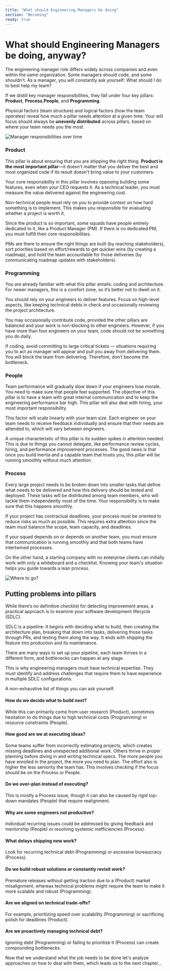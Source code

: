 ```yaml
---
title: "What should Engineering Managers be doing"
section: "Becoming"
ready: true
---
```


# What should Engineering Managers be doing, anyway?

The engineering manager role differs widely across companies and even within the same organization. Some managers should code, and some shouldn't. As a manager, you will constantly ask yourself: What should I do to best help my team?

If we distill key manager responsibilities, they fall under four key pillars: **Product**, **Process**,**People**, and **Programming**.

Physical factors (team structure) and logical factors (how the team operates) reveal how much a pillar needs attention at a given time. Your will focus should always be **unevenly distributed** across pillars, based on where your team needs you the most.

![Manager responsibilities over time](/assets/chapters/chapter-5-intro.svg)

### Product

This pillar is about ensuring that you are shipping the right thing. **Product is the most** **important pillar**—it doesn't matter that you deliver the best and most organized code if its result doesn't bring value to your customers.

Your core responsibility in this pillar involves opposing building some features, even when your CEO requests it. As a technical leader, you must measure the value delivered against the engineering cost. 

Non-technical people must rely on you to provide context on how hard something is to implement. This makes you responsible for evaluating whether a project is worth it.

Since the product is so important, some squads have people entirely dedicated to it, like a Product Manager (PM). If there is no dedicated PM, you must fulfill their core responsibilities. 

PMs are there to ensure the right things are built (by reaching stakeholders), sort priorities based on effort/rewards to get quicker wins (by creating a roadmap), and hold the team accountable for those deliveries (by communicating roadmap updates with stakeholders). 


### Programming

You are already familiar with what this pillar entails: coding and architecture. For newer managers, this is a comfort zone, so it’s better not to dwell on it.

You should rely on your engineers to deliver features. Focus on high-level aspects, like keeping technical debts in check and occasionally reviewing the project architecture.

You may occasionally contribute code, provided the other pillars are balanced and your work is non-blocking to other engineers. However, if you have more than four engineers on your team, code should not be something you do daily. 

If coding, avoid committing to large critical tickets — situations requiring you to act as manager will appear and pull you away from delivering them. You will block the team from delivering. Therefore, don’t become the bottleneck.


### People

Team performance will gradually slow down if your engineers lose morale. You need to make sure that people feel supported. The objective of this pillar is to have a team with great internal communication and to keep the engineering performance bar high. This pillar will also deal with hiring, your most important responsibility.

This factor will scale linearly with your team size. Each engineer on your team needs to receive feedback individually and ensure that their needs are attended to, which will vary between engineers.

A unique characteristic of this pillar is its sudden spikes in attention needed. This is due to things you cannot delegate, like performance review cycles, hiring, and performance improvement processes. The good news is that once you build inertia and a capable team that trusts you, this pillar will be running smoothly without much attention.


### Process

Every large project needs to be broken down into smaller tasks that define what needs to be delivered and how this delivery should be tested and deployed. These tasks will be distributed among team members, who will tackle them independently most of the time. Your responsibility is to make sure that this happens smoothly.

If your project has contractual deadlines, your process must be oriented to reduce risks as much as possible. This requires extra attention since the team must balance the scope, team capacity, and deadlines. 

If your squad depends on or depends on another team, you must ensure that communication is running smoothly and that both teams have intertwined processes.

On the other hand, a starting company with no enterprise clients can initially work with only a whiteboard and a checklist. Knowing your team's situation helps you guide towards a lean process.

![Where to go?](/assets/chapters/chapter-5-example.svg)

## Putting problems into pillars

While there’s no definitive checklist for detecting improvement areas, a practical approach is to examine your software development lifecycle (SDLC). 

SDLC is a pipeline: It begins with deciding what to build, then creating the architecture plan, breaking that down into tasks, delivering those tasks through PRs, and testing them along the way. It ends with shipping the feature into production and its maintenance. 

There are many ways to set up your pipeline, each team thrives in a different form, and bottlenecks can happen at any stage.

This is why engineering managers must have technical expertise. They must identify and address challenges that require them to have experience in multiple SDLC configurations.

A non-exhaustive list of things you can ask yourself:


#### How do we decide what to build next?

While this can primarily come from user research (Product), sometimes hesitation to do things due to high technical costs (Programming) or resource constraints (People).


#### How good are we at executing ideas?

Some teams suffer from incorrectly estimating projects, which creates missing deadlines and unexpected additional work. Others thrive in proper planning before diving in and writing technical specs. The more people you have enrolled in the project, the more you need to plan. The effort also is higher the less seniority the team has. This involves checking if the focus should be on the Process or People.


#### Do we over-plan instead of executing?

This is mostly a Process issue, though it can also be caused by rigid top-down mandates (People) that require realignment.


#### Why are some engineers not productive?

Individual recurring issues could be addressed by giving feedback and mentorship (People) or resolving systemic inefficiencies (Process).


#### What delays shipping new work?

Look for recurring technical debt (Programming) or excessive bureaucracy (Process).


#### Do we build robust solutions or constantly revisit work?

Premature releases without getting traction due to a (Product) market misalignment, whereas technical problems might require the team to make it more scalable and robust (Programming).


#### Are we aligned on technical trade-offs?

For example, prioritizing speed over scalability (Programming) or sacrificing polish for deadlines (Product).


#### Are we proactively managing technical debt?

Ignoring debt (Programming) or failing to prioritize it (Process) can create compounding bottlenecks.

Now that we understand what the job needs to be done let's analyze approaches on how to deal with them, which leads us to the next chapter…
